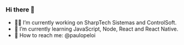 ### Hi there 👋

- 👨‍💻 I’m currently working on SharpTech Sistemas and ControlSoft.
- 📕 I’m currently learning JavaScript, Node, React and React Native.
- 💬 How to reach me: @paulopeloi
